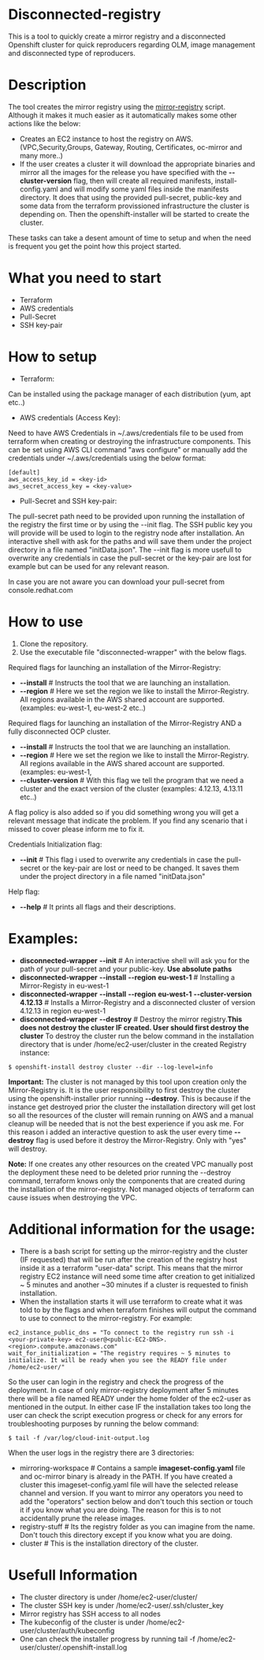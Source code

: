 # Disconnected-registry
This is a tool to quickly create a mirror registry and a disconnected Openshift cluster for quick reproducers regarding OLM, image management and disconnected type of reproducers.

# Description
The tool creates the mirror registry using the [mirror-registry](https://docs.openshift.com/container-platform/4.12/installing/disconnected_install/installing-mirroring-creating-registry.html) script.
Although it makes it much easier as it automatically makes some other actions like the below:
- Creates an EC2 instance to host the registry on AWS. (VPC,Security,Groups, Gateway, Routing, Certificates, oc-mirror and many more..)
- If the user creates a cluster it will download the appropriate binaries and mirror all the images for the release you have specified with the **--cluster-version** flag, then will create all required manifests, install-config.yaml and will modify some yaml files inside the manifests directory.
It does that using the provided pull-secret, public-key and some data from the terraform provissioned infrastructure the cluster is depending on.
Then the openshift-installer will be started to create the cluster.

These tasks can take a desent amount of time to setup and when the need is frequent you get the point how this project started.

# What you need to start
- Terraform
- AWS credentials
- Pull-Secret
- SSH key-pair

# How to setup
- Terraform:

Can be installed using the package manager of each distribution (yum, apt etc..)

- AWS credentials (Access Key):

Need to have AWS Credentials in ~/.aws/credentials file to be used from terraform when creating or destroying the infrastructure components.
This can be set using AWS CLI command "aws configure" or manually add the credentials under ~/.aws/credentials using the below format:
~~~
[default]
aws_access_key_id = <key-id>
aws_secret_access_key = <key-value>
~~~

- Pull-Secret and SSH key-pair:

The pull-secret path need to be provided upon running the installation of the registry the first time or by using the --init flag.
The SSH public key you will provide will be used to login to the registry node after installation.
An interactive shell with ask for the paths and will save them under the project directory in a file named "initData.json".
The --init flag is more usefull to overwrite any credentials in case the pull-secret or the key-pair are lost for example but can be used for any relevant reason.

In case you are not aware you can download your pull-secret from console.redhat.com

# How to use

1) Clone the repository.
2) Use the executable file "disconnected-wrapper" with the below flags.
   
Required flags for launching an installation of the Mirror-Registry:
- **--install** # Instructs the tool that we are launching an installation.
- **--region** # Here we set the region we like to install the Mirror-Registry. All regions available in the AWS shared account are supported. (examples: eu-west-1, eu-west-2 etc..)

Required flags for launching an installation of the Mirror-Registry AND a fully disconnected OCP cluster.
- **--install** # Instructs the tool that we are launching an installation.
- **--region** # Here we set the region we like to install the Mirror-Registry. All regions available in the AWS shared account are supported. (examples: eu-west-1,
- **--cluster-version** # With this flag we tell the program that we need a cluster and the exact version of the cluster (examples: 4.12.13, 4.13.11 etc..)

A flag policy is also added so if you did something wrong you will get a relevant message that indicate the problem. If you find any scenario that i missed to cover please inform me to fix it.

Credentials Initialization flag:
- **--init** # This flag i used to overwrite any credentials in case the pull-secret or the key-pair are lost or need to be changed.
It saves them under the project directory in a file named "initData.json"

Help flag:
- **--help** # It prints all flags and their descriptions.

# Examples:

- **disconnected-wrapper** **--init** # An interactive shell will ask you for the path of your pull-secret and your public-key. **Use absolute paths**
- **disconnected-wrapper** **--install** **--region** **eu-west-1** # Installing a Mirror-Registy in eu-west-1
- **disconnected-wrapper** **--install** **--region** **eu-west-1** **--cluster-version 4.12.13** # Installs a Mirror-Registry and a disconnected cluster of version 4.12.13 in region eu-west-1
- **disconnected-wrapper** **--destroy** # Destroy the mirror registry.**This does not destroy the cluster IF created. User should first destroy the cluster** 
To destroy the cluster run the below command in the installation directory that is under /home/ec2-user/cluster in the created Registry instance:

~~~
$ openshift-install destroy cluster --dir --log-level=info
~~~

**Important:** The cluster is not managed by this tool upon creation only the Mirror-Registry is. It is the user responsibility to first destroy the cluster using the openshift-installer prior running **--destroy**.
This is because if the instance get destroyed prior the cluster the installation directory will get lost so all the resources of the cluster will remain running on AWS and a manual cleanup will be needed that is not the best experience if you ask me. 
For this reason i added an interactive question to ask the user every time **--destroy** flag is used before it destroy the Mirror-Registry. 
Only with "yes" will destroy.

**Note:** If one creates any other resources on the created VPC manually post the deployment these need to be deleted prior running the --destroy command, terraform knows only the components that are created during the installation of the mirror-registry. Not managed objects of terraform can cause issues when destroying the VPC.

# Additional information for the usage:

- There is a bash script for setting up the mirror-registry and the cluster (IF requested) that will be run after the creation of the registry host inside it as a terraform "user-data" script. This means that the mirror registry EC2 instance will need some time after creation to get initialized ~ 5 minutes and another ~30 minutes if a cluster is requested to finish installation.
- When the installation starts it will use terraform to create what it was told to by the flags and when terraform finishes will output the command to use to connect to the mirror-registry. For example:
~~~
ec2_instance_public_dns = "To connect to the registry run ssh -i <your-private-key> ec2-user@<public-EC2-DNS>.<region>.compute.amazonaws.com"
wait_for_initialization = "The registry requires ~ 5 minutes to initialize. It will be ready when you see the READY file under /home/ec2-user/"
~~~
So the user can login in the registry and check the progress of the deployment.
In case of only mirror-registry deployment after 5 minutes there will be a file named READY under the home folder of the ec2-user as mentioned in the output.
In either case IF the installation takes too long the user can check the script execution progress or check for any errors for troubleshooting purposes by running the below command:
~~~
$ tail -f /var/log/cloud-init-output.log
~~~

When the user logs in the registry there are 3 directories:

- mirroring-workspace # Contains a sample **imageset-config.yaml** file and oc-mirror binary is already in the PATH. If you have created a cluster this imageset-config.yaml file will have the selected release channel and version. If you want to mirror any operators you need to add the "operators" section below and don't touch this section or touch it if you know what you are doing. The reason for this is to not accidentally prune the release images.
- registry-stuff # Its the registry folder as you can imagine from the name. Don't touch this directory except if you know what you are doing.
- cluster # This is the installation directory of the cluster.

# Usefull Information

- The cluster directory is under /home/ec2-user/cluster/
- The cluster SSH key is under /home/ec2-user/.ssh/cluster_key
- Mirror registry has SSH access to all nodes
- The kubeconfig of the cluster is under /home/ec2-user/cluster/auth/kubeconfig
- One can check the installer progress by running tail -f /home/ec2-user/cluster/.openshift-install.log